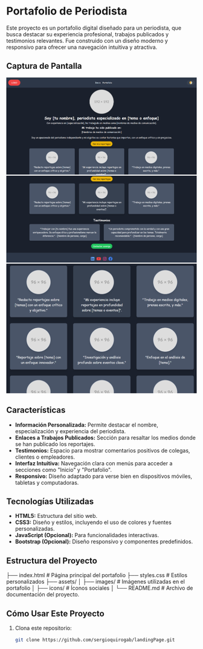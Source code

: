 # Portafolio de Periodista

Este proyecto es un portafolio digital diseñado para un periodista, que busca destacar su experiencia profesional, trabajos publicados y testimonios relevantes. Fue construido con un diseño moderno y responsivo para ofrecer una navegación intuitiva y atractiva.

## Captura de Pantalla
![alt text](evidencias/image.png)
![alt text](evidencias/image-1.png)
![alt text](evidencias/image-2.png)

## Características
- **Información Personalizada:** Permite destacar el nombre, especialización y experiencia del periodista.
- **Enlaces a Trabajos Publicados:** Sección para resaltar los medios donde se han publicado los reportajes.
- **Testimonios:** Espacio para mostrar comentarios positivos de colegas, clientes o empleadores.
- **Interfaz Intuitiva:** Navegación clara con menús para acceder a secciones como "Inicio" y "Portafolio".
- **Responsivo:** Diseño adaptado para verse bien en dispositivos móviles, tabletas y computadoras.

## Tecnologías Utilizadas
- **HTML5:** Estructura del sitio web.
- **CSS3:** Diseño y estilos, incluyendo el uso de colores y fuentes personalizadas.
- **JavaScript (Opcional):** Para funcionalidades interactivas.
- **Bootstrap (Opcional):** Diseño responsivo y componentes predefinidos.

## Estructura del Proyecto
├── index.html # Página principal del portafolio ├── styles.css # Estilos personalizados ├── assets/ │ ├── images/ # Imágenes utilizadas en el portafolio │ ├── icons/ # Íconos sociales │ └── README.md # Archivo de documentación del proyecto.


## Cómo Usar Este Proyecto
1. Clona este repositorio:
   ```bash
   git clone https://github.com/sergioquirogab/landingPage.git
